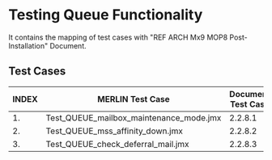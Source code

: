 # Testing Queue Functionality 

It contains the mapping of test cases with "REF ARCH Mx9 MOP8 Post-Installation" Document.

## Test Cases

|INDEX          |MERLIN Test Case                                                 |Document Test Case     |
|---            |---                                                              |---                    |
|1.             |Test_QUEUE_mailbox_maintenance_mode.jmx                          |2.2.8.1                |
|2.             |Test_QUEUE_mss_affinity_down.jmx                                 |2.2.8.2                |
|3.             |Test_QUEUE_check_deferral_mail.jmx                               |2.2.8.3                |
